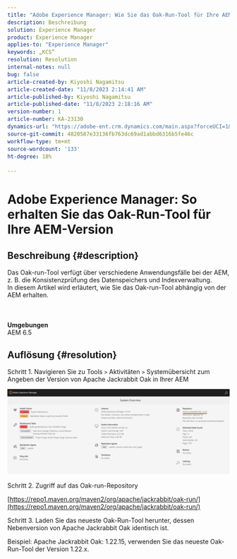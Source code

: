 ```yaml
---
title: "Adobe Experience Manager: Wie Sie das Oak-Run-Tool für Ihre AEM erhalten"
description: Beschreibung
solution: Experience Manager
product: Experience Manager
applies-to: "Experience Manager"
keywords: „KCS“
resolution: Resolution
internal-notes: null
bug: false
article-created-by: Kiyoshi Nagamitsu
article-created-date: "11/8/2023 2:14:41 AM"
article-published-by: Kiyoshi Nagamitsu
article-published-date: "11/8/2023 2:18:16 AM"
version-number: 1
article-number: KA-23130
dynamics-url: "https://adobe-ent.crm.dynamics.com/main.aspx?forceUCI=1&pagetype=entityrecord&etn=knowledgearticle&id=39bd448d-dc7d-ee11-8179-6045bd006a22"
source-git-commit: 4820587e33136fb763dc69ad1abbd6316b5fe46c
workflow-type: tm+mt
source-wordcount: '133'
ht-degree: 18%

---
```


# Adobe Experience Manager: So erhalten Sie das Oak-Run-Tool für Ihre AEM-Version

## Beschreibung {#description}

Das Oak-run-Tool verfügt über verschiedene Anwendungsfälle bei der AEM, z. B. die Konsistenzprüfung des Datenspeichers und Indexverwaltung.
<br>In diesem Artikel wird erläutert, wie Sie das Oak-run-Tool abhängig von der AEM erhalten.
<br> <br><br><br>
<b>Umgebungen</b><br>
AEM 6.5

## Auflösung {#resolution}


Schritt 1. Navigieren Sie zu Tools `>`  Aktivitäten `>`  Systemübersicht zum Angeben der Version von Apache Jackrabbit Oak in Ihrer AEM

![](assets/9c19e0e0-dc7d-ee11-8179-6045bd006a22.png)

Schritt 2. Zugriff auf das Oak-run-Repository

[https://repo1.maven.org/maven2/org/apache/jackrabbit/oak-run/](https://repo1.maven.org/maven2/org/apache/jackrabbit/oak-run/)

Schritt 3. Laden Sie das neueste Oak-Run-Tool herunter, dessen Nebenversion von Apache Jackrabbit Oak identisch ist.

Beispiel: Apache Jackrabbit Oak: 1.22.15, verwenden Sie das neueste Oak-Run-Tool der Version 1.22.x.
